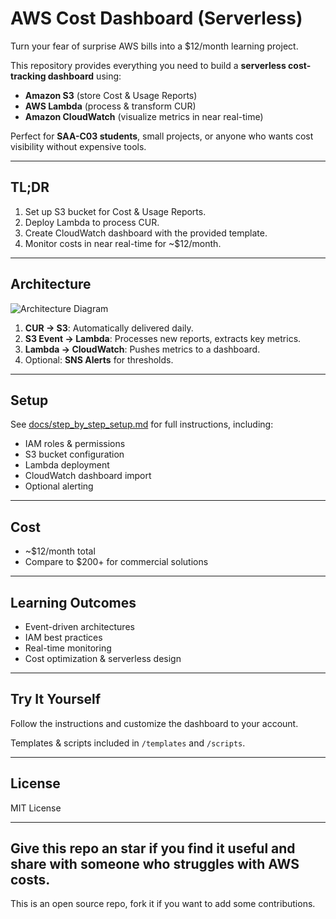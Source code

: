 # AWS Cost Dashboard (Serverless)

Turn your fear of surprise AWS bills into a $12/month learning project.  

This repository provides everything you need to build a **serverless cost-tracking dashboard** using:

- **Amazon S3** (store Cost & Usage Reports)
- **AWS Lambda** (process & transform CUR)
- **Amazon CloudWatch** (visualize metrics in near real-time)

Perfect for **SAA-C03 students**, small projects, or anyone who wants cost visibility without expensive tools.

---

## TL;DR

1. Set up S3 bucket for Cost & Usage Reports.
2. Deploy Lambda to process CUR.
3. Create CloudWatch dashboard with the provided template.
4. Monitor costs in near real-time for ~$12/month.

---

## Architecture

![Architecture Diagram](docs/architecture_diagram.png)

1. **CUR → S3**: Automatically delivered daily.
2. **S3 Event → Lambda**: Processes new reports, extracts key metrics.
3. **Lambda → CloudWatch**: Pushes metrics to a dashboard.
4. Optional: **SNS Alerts** for thresholds.

---

## Setup

See [docs/step_by_step_setup.md](docs/step_by_step_setup.md) for full instructions, including:

- IAM roles & permissions
- S3 bucket configuration
- Lambda deployment
- CloudWatch dashboard import
- Optional alerting

---

## Cost

- ~$12/month total
- Compare to $200+ for commercial solutions

---

## Learning Outcomes

- Event-driven architectures
- IAM best practices
- Real-time monitoring
- Cost optimization & serverless design

---

## Try It Yourself

Follow the instructions and customize the dashboard to your account.

Templates & scripts included in `/templates` and `/scripts`.

---

## License

MIT License

---

## Give this repo an star if you find it useful and share with someone who struggles with AWS costs.
This is an open source repo, fork it if you want to add some contributions.
